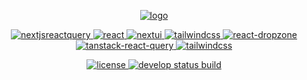 <p align="center">
    <a href="https://iivineri.org">
        <img src="https://user-images.githubusercontent.com/16132740/68576250-6f689b80-0476-11ea-9d09-c2fe7b00f149.png" alt="logo">
    </a>
</p>

<p align="center">
    <a href="https://nextjs.org" target="_blank">
        <img src="https://img.shields.io/badge/nextjs-14-blue" alt="nextjsreactquery
">
    </a>
    <a href="https://react.dev" target="_blank">
        <img src="https://img.shields.io/badge/reactjs-18-blue" alt="react">
    </a>
    <a href="https://nextui.org" target="_blank">
        <img src="https://img.shields.io/badge/nextui-2-blue" alt="nextui">
    </a>
    <a href="https://tailwindcss.com" target="_blank">
        <img src="https://img.shields.io/badge/tailwindcss-3-blue" alt="tailwindcss">
    </a>
    <a href="https://react-dropzone.js.org/" target="_blank">
        <img src="https://img.shields.io/badge/react_dropzone-14-blue" alt="react-dropzone">
    </a>
    <a href="https://tanstack.com/query/latest" target="_blank">
        <img src="https://img.shields.io/badge/react_query-5-blue" alt="tanstack-react-query">
    </a>
    <a href="https://github.com/ndresx/react-countdown" target="_blank">
        <img src="https://img.shields.io/badge/react_countdown-2-blue" alt="tailwindcss">
    </a>
</p>

<p align="center">
    <a href="https://raw.githubusercontent.com/acayseth/iivineri/master/LICENSE" target="_blank">
        <img src="https://img.shields.io/badge/License-%20GNU--3.0-blue" alt="license">
    </a>
    <a href="https://github.com/acayseth/iivineri/actions/workflows/docker-image-web-dev.yml" target="_blank">
        <img src="https://github.com/acayseth/iivineri/actions/workflows/docker-image-web-dev.yml/badge.svg" alt="develop status build">
    </a>
</p>